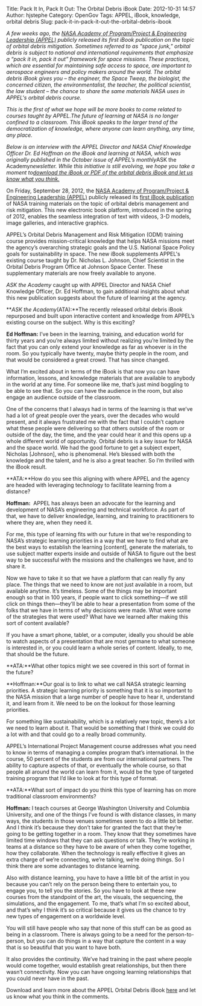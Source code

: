 Title: Pack It In, Pack It Out: The Orbital Debris iBook
Date: 2012-10-31 14:57
Author: hjstephe
Category: OpenGov
Tags: APPEL, iBook, knowledge, orbital debris
Slug: pack-it-in-pack-it-out-the-orbital-debris-ibook

*A few weeks ago, the [NASA Academy of Program/Project & Engineering
Leadership (APPEL)][] publicly released its first iBook publication on
the topic of orbital debris mitigation. Sometimes referred to as "space
junk," orbital debris is subject to national and international
requirements that emphasize a “pack it in, pack it out” framework for
space missions. These practices, which are essential for maintaining
safe access to space, are important to aerospace engineers and policy
makers around the world. The orbital debris iBook gives you – the
engineer, the Space Tweep, the biologist, the concerned citizen, the
environmentalist, the teacher, the political scientist, the law student
– the chance to share the same materials NASA uses in APPEL's orbital
debris course.*

*This is the first of what we hope will be more books to come related to
courses taught by APPEL.The future of learning at NASA is no longer
confined to a classroom. This iBook speaks to the larger trend of the
democratization of knowledge, where anyone can learn anything, any time,
any place.*

*Below is an interview with the APPEL Director and NASA Chief Knowledge
Officer Dr. Ed Hoffman on the iBook and learning at NASA, which was
originally published in the October issue of APPEL’s monthly*ASK the
Academy*newsletter. While this initiative is still evolving, we hope you
take a moment to[download the iBook or PDF of the orbital debris iBook
and let us know what you think.][]*

On Friday, September 28, 2012, the [NASA Academy of Program/Project &
Engineering Leadership (APPEL)][] publicly released its [first iBook
publication][] of NASA training materials on the topic of orbital debris
management and risk mitigation. This new electronic book platform,
introduced in the spring of 2012, enables the seamless integration of
text with videos, 3-D models, image galleries, and interactive graphics.

APPEL’s Orbital Debris Management and Risk Mitigation (ODM) training
course provides mission-critical knowledge that helps NASA missions meet
the agency’s overarching strategic goals and the U.S. National Space
Policy goals for sustainability in space. The new iBook supplements
APPEL's existing course taught by Dr. Nicholas L. Johnson, Chief
Scientist in the Orbital Debris Program Office at Johnson Space Center.
These supplementary materials are now freely available to anyone.

*ASK the Academy* caught up with APPEL Director and NASA Chief Knowledge
Officer, Dr. Ed Hoffman, to gain additional insights about what this new
publication suggests about the future of learning at the agency.

***ASK the Academy*(ATA):**The recently released orbital debris iBook
repurposed and built upon interactive content and knowledge from APPEL’s
existing course on the subject. Why is this exciting?

**Ed Hoffman:** I’ve been in the learning, training, and education world
for thirty years and you’re always limited without realizing you’re
limited by the fact that you can only extend your knowledge as far as
whoever is in the room. So you typically have twenty, maybe thirty
people in the room, and that would be considered a great crowd. That has
since changed.

What I’m excited about in terms of the iBook is that now you can have
information, lessons, and knowledge materials that are available to
anybody in the world at any time. For someone like me, that’s just mind
boggling to be able to see that. So you can have the audience in the
room, but also engage an audience outside of the classroom.

One of the concerns that I always had in terms of the learning is that
we’ve had a lot of great people over the years, over the decades who
would present, and it always frustrated me with the fact that I couldn’t
capture what these people were delivering so that others outside of the
room or outside of the day, the time, and the year could hear it and
this opens up a whole different world of opportunity. Orbital debris is
a key issue for NASA and the space world. We had the good fortune to get
a subject expert, Nicholas [Johnson], who is phenomenal. He’s blessed
with both the knowledge and the talent, and he is also a great teacher.
So I’m thrilled with the iBook result.

**ATA:**How do you see this aligning with where APPEL and the agency are
headed with leveraging technology to facilitate learning from a
distance?

**Hoffman:**  APPEL has always been an advocate for the learning and
development of NASA’s engineering and technical workforce. As part of
that, we have to deliver knowledge, learning, and training to
practitioners to where they are, when they need it.

For me, this type of learning fits with our future in that we’re
responding to NASA’s strategic learning priorities in a way that we have
to find what are the best ways to establish the learning [content],
generate the materials, to use subject matter experts inside and outside
of NASA to figure out the best way to be successful with the missions
and the challenges we have, and to share it.

Now we have to take it so that we have a platform that can really fly
any place. The things that we need to know are not just available in a
room, but available anytime. It’s timeless. Some of the things may be
important enough so that in 100 years, if people want to click
something—if we still click on things then—they’ll be able to hear a
presentation from some of the folks that we have in terms of why
decisions were made. What were some of the strategies that were used?
What have we learned after making this sort of content available?

If you have a smart phone, tablet, or a computer, ideally you should be
able to watch aspects of a presentation that are most germane to what
someone is interested in, or you could learn a whole series of content.
Ideally, to me, that should be the future.

**ATA:**What other topics might we see covered in this sort of format in
the future?

**Hoffman:**Our goal is to link to what we call NASA strategic learning
priorities. A strategic learning priority is something that it is so
important to the NASA mission that a large number of people have to hear
it, understand it, and learn from it. We need to be on the lookout for
those learning priorities.

For something like sustainability, which is a relatively new topic,
there’s a lot we need to learn about it. That would be something that I
think we could do a lot with and that could go to a really broad
community.

APPEL’s International Project Management course addresses what you need
to know in terms of managing a complex program that’s international. In
the course, 50 percent of the students are from our international
partners. The ability to capture aspects of that, or eventually the
whole course, so that people all around the world can learn from it,
would be the type of targeted training program that I’d like to look at
for this type of format.

**ATA:**What sort of impact do you think this type of learning has on
more traditional classroom environments?

**Hoffman:** I teach courses at George Washington University and
Columbia University, and one of the things I’ve found is with distance
classes, in many ways, the students in those venues sometimes seem to do
a little bit better. And I think it’s because they don’t take for
granted the fact that they’re going to be getting together in a room.
They know that they sometimes have limited time windows that they can
ask questions or talk. They’re working in teams at a distance so they
have to be aware of when they come together, how they collaborate. When
the technology is really effective it gives an extra charge of we’re
connecting, we’re talking, we’re doing things. So I think there are some
advantages to distance learning.

Also with distance learning, you have to have a little bit of the artist
in you because you can’t rely on the person being there to entertain
you, to engage you, to tell you the stories. So you have to look at
these new courses from the standpoint of the art, the visuals, the
sequencing, the simulations, and the engagement. To me, that’s what I’m
so excited about, and that’s why I think it’s so critical because it
gives us the chance to try new types of engagement on a worldwide level.

You will still have people who say that none of this stuff can be as
good as being in a classroom. There is always going to be a need for the
person-to-person, but you can do things in a way that capture the
content in a way that is so beautiful that you want to have both.

It also provides the continuity. We’ve had training in the past where
people would come together, would establish great relationships, but
then there wasn’t connectivity. Now you can have ongoing learning
relationships that you could never have in the past.

Download and learn more about the APPEL Orbital Debris iBook
[here][download the iBook or PDF of the orbital debris iBook and let us
know what you think.] and let us know what you think in the comments.

  [NASA Academy of Program/Project & Engineering Leadership (APPEL)]: http://www.nasa.gov/offices/oce/appel/home/index.html
  [download the iBook or PDF of the orbital debris iBook and let us know
  what you think.]: http://www.nasa.gov/offices/oce/appel/knowledge/publications/appel-releases-ibook.html
  [first iBook publication]: http://www.nasa.gov/offices/oce/appel/knowledge/publications/appel-releases-ibook.html%20%20http://www.nasa.gov/offices/oce/appel/knowledge/publications/appel-releases-ibook.html
